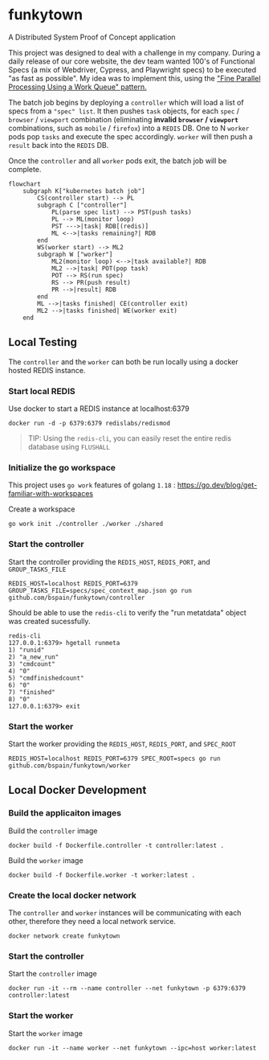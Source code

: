 # funkytown
A Distributed System Proof of Concept application

This project was designed to deal with a challenge in my company.  During a daily release of our core website, the dev team wanted 100's of Functional Specs (a mix of Webdriver, Cypress, and Playwright specs) to be executed "as fast as possible".  My idea was to implement this, using the ["Fine Parallel Processing Using a Work Queue" pattern.](https://kubernetes.io/docs/tasks/job/fine-parallel-processing-work-queue/)

The batch job begins by deploying a `controller` which will load a list of specs from a `"spec" list`.  It then pushes `task` objects, for each `spec` / `browser` / `viewport` combination (eliminating **invalid `browser` / `viewport`** combinations, such as `mobile` / `firefox`) into a `REDIS` DB.  One to N `worker` pods pop `tasks` and execute the spec accordingly.  `worker` will then push a `result` back into the `REDIS` DB.

Once the `controller` and all `worker` pods exit, the batch job will be complete.

```mermaid
flowchart
    subgraph K["kubernetes batch job"]
        CS(controller start) --> PL
        subgraph C ["controller"]
            PL(parse spec list) --> PST(push tasks)
            PL --> ML(monitor loop)
            PST --->|task| RDB[(redis)]
            ML <-->|tasks remaining?| RDB
        end
        WS(worker start) --> ML2
        subgraph W ["worker"]
            ML2(monitor loop) <-->|task available?| RDB
            ML2 -->|task| POT(pop task)
            POT --> RS(run spec)
            RS --> PR(push result)
            PR -->|result| RDB
        end
        ML -->|tasks finished| CE(controller exit)
        ML2 -->|tasks finished| WE(worker exit)
    end
```

## Local Testing 
The `controller` and the `worker` can both be run locally using a docker hosted REDIS instance.

### Start local REDIS
Use docker to start a REDIS instance at localhost:6379
```
docker run -d -p 6379:6379 redislabs/redismod
```

> TIP: Using the `redis-cli`, you can easily reset the entire redis database using `FLUSHALL`

### Initialize the go workspace
This project uses `go work` features of golang `1.18` : https://go.dev/blog/get-familiar-with-workspaces

Create a workspace
```
go work init ./controller ./worker ./shared
```

### Start the controller
Start the controller providing the `REDIS_HOST`, `REDIS_PORT`, and `GROUP_TASKS_FILE`
```
REDIS_HOST=localhost REDIS_PORT=6379 GROUP_TASKS_FILE=specs/spec_context_map.json go run github.com/bspain/funkytown/controller
```

Should be able to use the `redis-cli` to verify the "run metatdata" object was created sucessfully.
```
redis-cli
127.0.0.1:6379> hgetall runmeta
1) "runid"
2) "a_new_run"
3) "cmdcount"
4) "0"
5) "cmdfinishedcount"
6) "0"
7) "finished"
8) "0"
127.0.0.1:6379> exit
```

### Start the worker
Start the worker providing the `REDIS_HOST`, `REDIS_PORT`, and `SPEC_ROOT`
```
REDIS_HOST=localhost REDIS_PORT=6379 SPEC_ROOT=specs go run github.com/bspain/funkytown/worker
```

## Local Docker Development

### Build the applicaiton images
Build the `controller` image
```
docker build -f Dockerfile.controller -t controller:latest .
```

Build the `worker` image
```
docker build -f Dockerfile.worker -t worker:latest .
```

### Create the local docker network
The `controller` and `worker` instances will be communicating with each other, therefore they need a local network service.

```
docker network create funkytown
```

### Start the controller
Start the `controller` image

```
docker run -it --rm --name controller --net funkytown -p 6379:6379 controller:latest
```

### Start the worker
Start the `worker` image

```
docker run -it --name worker --net funkytown --ipc=host worker:latest
```

